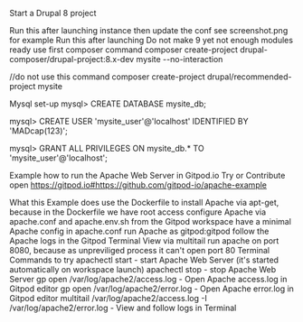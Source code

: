Start a Drupal 8 project

Run this after launching instance then update the conf see screenshot.png for example
Run this after launching Do not make 9 yet not enough modules ready use first composer command
composer create-project drupal-composer/drupal-project:8.x-dev mysite --no-interaction

//do not use this command composer create-project drupal/recommended-project mysite

Mysql set-up
mysql> CREATE DATABASE mysite_db;

mysql> CREATE USER 'mysite_user'@'localhost' IDENTIFIED BY 'MADcap(123)';

mysql> GRANT ALL PRIVILEGES ON mysite_db.* TO 'mysite_user'@'localhost';

Example how to run the Apache Web Server in Gitpod.io
Try or Contribute
open https://gitpod.io#https://github.com/gitpod-io/apache-example

What this Example does
use the Dockerfile to install Apache via apt-get, because in the Dockerfile we have root access
configure Apache via apache.conf and apache.env.sh from the Gitpod workspace
have a minimal Apache config in apache.conf
run Apache as gitpod:gitpod
follow the Apache logs in the Gitpod Terminal View via multitail
run apache on port 8080, because as unpreviliged process it can't open port 80
Terminal Commands to try
apachectl start - start Apache Web Server (it's started automatically on workspace launch)
apachectl stop - stop Apache Web Server
gp open /var/log/apache2/access.log - Open Apache access.log in Gitpod editor
gp open /var/log/apache2/error.log - Open Apache error.log in Gitpod editor
multitail /var/log/apache2/access.log -I /var/log/apache2/error.log - View and follow logs in Terminal
